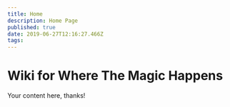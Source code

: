 ```yaml
---
title: Home
description: Home Page
published: true
date: 2019-06-27T12:16:27.466Z
tags: 
---
```


# Wiki for Where The Magic Happens

Your content here, thanks!